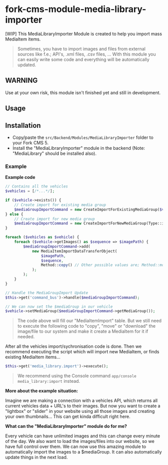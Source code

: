 # fork-cms-module-media-library-importer
[WIP] This MediaLibraryImporter Module is created to help you import mass MediaItem items.

> Sometimes, you have to import images and files from external sources like f.e.; API's, .xml files, .csv files, ... With this module you can easily write some code and everything will be automatically updated.

## WARNING

Use at your own risk, this module isn't finished yet and still in development.

## Usage

## Installation

* Copy/paste the `src/Backend/Modules/MediaLibraryImporter` folder to your Fork CMS 5.
* Install the "MediaLibraryImporter" module in the backend (Note: "MediaLibrary" should be installed also).

### Example

**Example code**

```php
// Contains all the vehicles
$vehicles = [/*...*/];

if ($vehicle->exists()) {
    // Create import for existing media group
    $mediaGroupImportCommand = new CreateImportForExistingMediaGroup($vehicle->getMediaGroup());
} else {
    // Create import for new media group
    $mediaGroupImportCommand = new CreateImportForNewMediaGroup(Type::image());
}

foreach ($vehicles as $vehicle) {
    foreach ($vehicle->getImages() as $sequence => $imagePath) {
        $mediaGroupImportCommand->add(
            new MediaItemImportDataTransferObject(
                $imagePath,
                $sequence,
                Method::copy() // Other possible values are; Method::move() or Method::download()
            );
        );
    }
}

// Handle the MediaGroupImport Update
$this->get('command_bus')->handle($mediaGroupImportCommand);

// We can now set the $mediaGroup in our vehicle
$vehicle->setMediaGroup($mediaGroupImportCommand->getMediaGroup());
```
> The code above will fill our "MediaItemImport" table. But we still need to execute the following code to "copy", "move" or "download" the image/file to our system and make it create a MediaItem for it if needed.

After all the vehicles import/sychronisation code is done.
Then we recommend executing the script which will import new MediaItem, or finds existing MediaItem items...
```php
$this->get('media_library.import')->execute();
```
> We recommend using the Console command `app/console media_library:import` instead.

**More about the example situation:**

Imagine we are making a connection with a vehicles API, which returns all current vehicles data + URL's to their images.
But now you want to create a "lightbox" or "slider" in your website using all those images and creating your own thumbnails... This can get kinda difficult right here.

**What can the "MediaLibraryImporter" module do for me?**

Every vehicle can have unlimited images and this can change every minute of the day.
We also want to load the images/files into our website, so we have full control over them.
We can now use this amazing module to automatically import the images to a $mediaGroup. It can also automatically update things in the next load.
